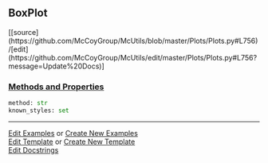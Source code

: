 ## <a id="McUtils.Plots.Plots.BoxPlot">BoxPlot</a> 
<div class="docs-source-link" markdown="1">
[[source](https://github.com/McCoyGroup/McUtils/blob/master/Plots/Plots.py#L756)/[edit](https://github.com/McCoyGroup/McUtils/edit/master/Plots/Plots.py#L756?message=Update%20Docs)]
</div>



<div class="collapsible-section">
 <div class="collapsible-section collapsible-section-header" markdown="1">
 
### <a class="collapse-link" data-toggle="collapse" href="#methods">Methods and Properties</a> <a class="float-right" data-toggle="collapse" href="#methods"><i class="fa fa-chevron-down"></i></a>

 </div>
 <div class="collapsible-section collapsible-section-body collapse" id="methods" markdown="1">

```python
method: str
known_styles: set
```


 </div>
</div>




___

[Edit Examples](https://github.com/McCoyGroup/McUtils/edit/gh-pages/ci/examples/McUtils/Plots/Plots/BoxPlot.md) or 
[Create New Examples](https://github.com/McCoyGroup/McUtils/new/gh-pages/?filename=ci/examples/McUtils/Plots/Plots/BoxPlot.md) <br/>
[Edit Template](https://github.com/McCoyGroup/McUtils/edit/gh-pages/ci/docs/McUtils/Plots/Plots/BoxPlot.md) or 
[Create New Template](https://github.com/McCoyGroup/McUtils/new/gh-pages/?filename=ci/docs/templates/McUtils/Plots/Plots/BoxPlot.md) <br/>
[Edit Docstrings](https://github.com/McCoyGroup/McUtils/edit/master/Plots/Plots.py#L756?message=Update%20Docs)